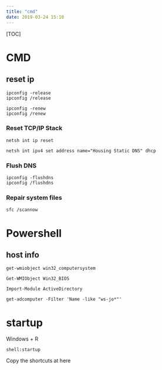 ```yaml
---
title: "cmd"
date: 2019-03-24 15:10
---
```



[TOC]



# CMD



## reset ip

```
ipconfig -release
ipconfig /release
```



```
ipconfig -renew
ipconfig /renew
```



### Reset TCP/IP Stack

```
netsh int ip reset
```



```
netsh int ipv4 set address name="Housing Static DNS" dhcp 
```





### Flush DNS

```
ipconfig -flushdns
ipconfig /flushdns
```



### Repair system files

```
sfc /scannow
```



# Powershell

## host info

```
get-wmiobject win32_computersystem
```

```
Get-WMIObject Win32_BIOS
```



```
Import-Module ActiveDirectory

get-adcomputer -Filter 'Name -like "ws-jo*"'
```







# startup

Windows + R

```
shell:startup
```

Copy the shortcuts at here
